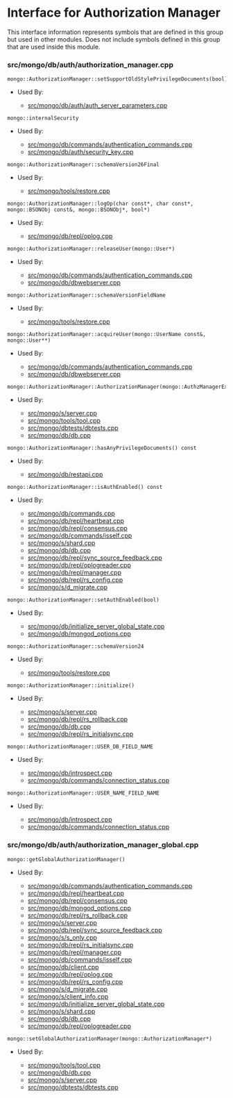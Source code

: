 
# Interface for Authorization Manager
This interface information represents symbols that are defined in this group but used in other modules.  Does not include symbols defined in this group that are used inside this module.

### src/mongo/db/auth/authorization\_manager.cpp

<div></div>

    mongo::AuthorizationManager::setSupportOldStylePrivilegeDocuments(bool)

- Used By:

    - [src/mongo/db/auth/auth\_server\_parameters.cpp](../../../../security/legacy\_code)

<div></div>

    mongo::internalSecurity

- Used By:

    - [src/mongo/db/commands/authentication\_commands.cpp](../../../../security/authentication)
    - [src/mongo/db/auth/security\_key.cpp](../../../../security/authentication)

<div></div>

    mongo::AuthorizationManager::schemaVersion26Final

- Used By:

    - [src/mongo/tools/restore.cpp](../../../../tools/tools)

<div></div>

    mongo::AuthorizationManager::logOp(char const*, char const*, mongo::BSONObj const&, mongo::BSONObj*, bool*)

- Used By:

    - [src/mongo/db/repl/oplog.cpp](../../../../replication/data\_sync)

<div></div>

    mongo::AuthorizationManager::releaseUser(mongo::User*)

- Used By:

    - [src/mongo/db/commands/authentication\_commands.cpp](../../../../security/authentication)
    - [src/mongo/db/dbwebserver.cpp](../../../../network/web\_server)

<div></div>

    mongo::AuthorizationManager::schemaVersionFieldName

- Used By:

    - [src/mongo/tools/restore.cpp](../../../../tools/tools)

<div></div>

    mongo::AuthorizationManager::acquireUser(mongo::UserName const&, mongo::User**)

- Used By:

    - [src/mongo/db/commands/authentication\_commands.cpp](../../../../security/authentication)
    - [src/mongo/db/dbwebserver.cpp](../../../../network/web\_server)

<div></div>

    mongo::AuthorizationManager::AuthorizationManager(mongo::AuthzManagerExternalState*)

- Used By:

    - [src/mongo/s/server.cpp](../../../../process\_management/mongos\_and\_mongod\_mains)
    - [src/mongo/tools/tool.cpp](../../../../tools/tools)
    - [src/mongo/dbtests/dbtests.cpp](../../../../tests/unit\_tests)
    - [src/mongo/db/db.cpp](../../../../process\_management/mongos\_and\_mongod\_mains)

<div></div>

    mongo::AuthorizationManager::hasAnyPrivilegeDocuments() const

- Used By:

    - [src/mongo/db/restapi.cpp](../../../../network/web\_server)

<div></div>

    mongo::AuthorizationManager::isAuthEnabled() const

- Used By:

    - [src/mongo/db/commands.cpp](../../../../queries/database\_commands)
    - [src/mongo/db/repl/heartbeat.cpp](../../../../replication/replica\_set\_state)
    - [src/mongo/db/repl/consensus.cpp](../../../../replication/consensus)
    - [src/mongo/db/commands/isself.cpp](../../../../queries/database\_commands)
    - [src/mongo/s/shard.cpp](../../../../sharding/shard\_abstraction)
    - [src/mongo/db/db.cpp](../../../../process\_management/mongos\_and\_mongod\_mains)
    - [src/mongo/db/repl/sync\_source\_feedback.cpp](../../../../replication/data\_sync)
    - [src/mongo/db/repl/oplogreader.cpp](../../../../replication/data\_sync)
    - [src/mongo/db/repl/manager.cpp](../../../../replication/replica\_set\_state)
    - [src/mongo/db/repl/rs\_config.cpp](../../../../replication/replica\_set\_configuration)
    - [src/mongo/s/d\_migrate.cpp](../../../../sharding/chunk\_management)

<div></div>

    mongo::AuthorizationManager::setAuthEnabled(bool)

- Used By:

    - [src/mongo/db/initialize\_server\_global\_state.cpp](../../../../process\_management/startup\_initialization)
    - [src/mongo/db/mongod\_options.cpp](../../../../process\_management/mongos\_and\_mongod\_mains)

<div></div>

    mongo::AuthorizationManager::schemaVersion24

- Used By:

    - [src/mongo/tools/restore.cpp](../../../../tools/tools)

<div></div>

    mongo::AuthorizationManager::initialize()

- Used By:

    - [src/mongo/s/server.cpp](../../../../process\_management/mongos\_and\_mongod\_mains)
    - [src/mongo/db/repl/rs\_rollback.cpp](../../../../replication/data\_sync)
    - [src/mongo/db/db.cpp](../../../../process\_management/mongos\_and\_mongod\_mains)
    - [src/mongo/db/repl/rs\_initialsync.cpp](../../../../replication/data\_sync)

<div></div>

    mongo::AuthorizationManager::USER_DB_FIELD_NAME

- Used By:

    - [src/mongo/db/introspect.cpp](../../../../queries/client\_and\_operation\_tracking)
    - [src/mongo/db/commands/connection\_status.cpp](../../../../queries/database\_commands)

<div></div>

    mongo::AuthorizationManager::USER_NAME_FIELD_NAME

- Used By:

    - [src/mongo/db/introspect.cpp](../../../../queries/client\_and\_operation\_tracking)
    - [src/mongo/db/commands/connection\_status.cpp](../../../../queries/database\_commands)

### src/mongo/db/auth/authorization\_manager\_global.cpp

<div></div>

    mongo::getGlobalAuthorizationManager()

- Used By:

    - [src/mongo/db/commands/authentication\_commands.cpp](../../../../security/authentication)
    - [src/mongo/db/repl/heartbeat.cpp](../../../../replication/replica\_set\_state)
    - [src/mongo/db/repl/consensus.cpp](../../../../replication/consensus)
    - [src/mongo/db/mongod\_options.cpp](../../../../process\_management/mongos\_and\_mongod\_mains)
    - [src/mongo/db/repl/rs\_rollback.cpp](../../../../replication/data\_sync)
    - [src/mongo/s/server.cpp](../../../../process\_management/mongos\_and\_mongod\_mains)
    - [src/mongo/db/repl/sync\_source\_feedback.cpp](../../../../replication/data\_sync)
    - [src/mongo/s/s\_only.cpp](../../../../queries/client\_and\_operation\_tracking)
    - [src/mongo/db/repl/rs\_initialsync.cpp](../../../../replication/data\_sync)
    - [src/mongo/db/repl/manager.cpp](../../../../replication/replica\_set\_state)
    - [src/mongo/db/commands/isself.cpp](../../../../queries/database\_commands)
    - [src/mongo/db/client.cpp](../../../../queries/client\_and\_operation\_tracking)
    - [src/mongo/db/repl/oplog.cpp](../../../../replication/data\_sync)
    - [src/mongo/db/repl/rs\_config.cpp](../../../../replication/replica\_set\_configuration)
    - [src/mongo/s/d\_migrate.cpp](../../../../sharding/chunk\_management)
    - [src/mongo/s/client\_info.cpp](../../../../queries/client\_and\_operation\_tracking)
    - [src/mongo/db/initialize\_server\_global\_state.cpp](../../../../process\_management/startup\_initialization)
    - [src/mongo/s/shard.cpp](../../../../sharding/shard\_abstraction)
    - [src/mongo/db/db.cpp](../../../../process\_management/mongos\_and\_mongod\_mains)
    - [src/mongo/db/repl/oplogreader.cpp](../../../../replication/data\_sync)

<div></div>

    mongo::setGlobalAuthorizationManager(mongo::AuthorizationManager*)

- Used By:

    - [src/mongo/tools/tool.cpp](../../../../tools/tools)
    - [src/mongo/db/db.cpp](../../../../process\_management/mongos\_and\_mongod\_mains)
    - [src/mongo/s/server.cpp](../../../../process\_management/mongos\_and\_mongod\_mains)
    - [src/mongo/dbtests/dbtests.cpp](../../../../tests/unit\_tests)
